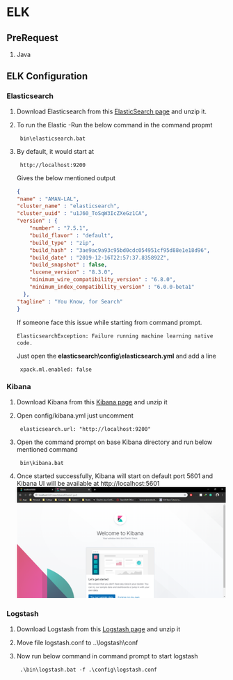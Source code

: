 # ELK

## PreRequest
1. Java

## ELK Configuration

### Elasticsearch

1. Download Elasticsearch from this [ElasticSearch page](https://www.elastic.co/downloads/elasticsearch) and unzip it.
2. To run the Elastic -Run the below command in the command propmt
	
		bin\elasticsearch.bat
		
3. By default, it would start at 
	
		http://localhost:9200
		
   Gives the below mentioned output
	
	```json
    {
    "name" : "AMAN-LAL",
    "cluster_name" : "elasticsearch",
    "cluster_uuid" : "u1J60_ToSqW3IcZXeGz1CA",
    "version" : {
        "number" : "7.5.1",
        "build_flavor" : "default",
        "build_type" : "zip",
        "build_hash" : "3ae9ac9a93c95bd0cdc054951cf95d88e1e18d96",
        "build_date" : "2019-12-16T22:57:37.835892Z",
        "build_snapshot" : false,
        "lucene_version" : "8.3.0",
        "minimum_wire_compatibility_version" : "6.8.0",
        "minimum_index_compatibility_version" : "6.0.0-beta1"
      },
    "tagline" : "You Know, for Search"
    }
    ```
    If someone face this issue while starting from command prompt.

       ElasticsearchException: Failure running machine learning native code.

    Just open the **elasticsearch\config\elasticsearch.yml** and add a line
      
        xpack.ml.enabled: false

### Kibana

1. Download Kibana from this [Kibana page](https://www.elastic.co/downloads/kibana) and unzip it
2. Open config/kibana.yml just uncomment 
  
        elasticsearch.url: "http://localhost:9200"
3. Open the command prompt on base Kibana directory and run below mentioned command

        bin\kibana.bat
4. Once started successfully, Kibana will start on default port 5601 and Kibana UI will be available at http://localhost:5601
![Kibana Homepage](https://github.com/aman7797/spring-boot-ELK/blob/master/img/kibana_start.png)

### Logstash

1. Download Logstash from this [Logstash page](https://www.elastic.co/downloads/logstash) and unzip it
2. Move file logstash.conf to ..\logstash\conf
3. Now run below command in command prompt to start logstash
		
		.\bin\logstash.bat -f .\config\logstash.conf